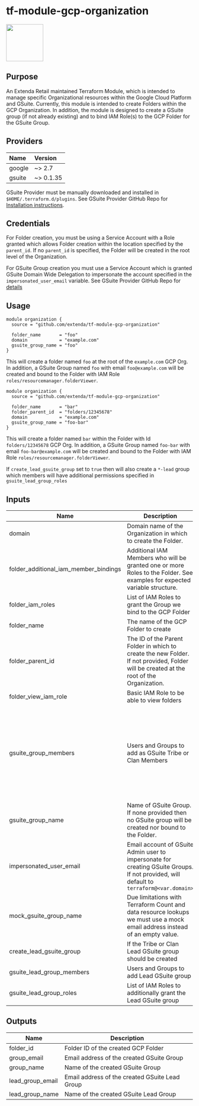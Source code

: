 # tf-module-gcp-organization

<img src="https://cdn.rawgit.com/hashicorp/terraform-website/master/content/source/assets/images/logo-hashicorp.svg" height="100px">

## Purpose

An Extenda Retail maintained Terraform Module, which is intended to manage specific Organizational resources within the Google Cloud Platform and GSuite. Currently, this module is intended to create Folders within the GCP Organization. In addition, the module is designed to create a GSuite group (if not already existing) and to bind IAM Role(s) to the GCP Folder for the GSuite Group.

## Providers

| Name   | Version   |
|:-------|:----------|
| google | ~> 2.7    |
| gsuite | ~> 0.1.35 |

GSuite Provider must be manually downloaded and installed in `$HOME/.terraform.d/plugins`. See GSuite Provider GitHub Repo for [Installation instructions](https://github.com/DeviaVir/terraform-provider-gsuite#installation).

## Credentials

For Folder creation, you must be using a Service Account with a Role granted which allows Folder creation within the location specified by the `parent_id`. If no `parent_id` is specified, the Folder will be created in the root level of the Organization.

For GSuite Group creation you must use a Service Account which is granted GSuite Domain Wide Delegation to impersonate the account specified in the `impersonated_user_email` variable. See GSuite Provider GitHub Repo for [details](https://github.com/DeviaVir/terraform-provider-gsuite#using-a-service-account)

## Usage

```hcl
module organization {
  source = "github.com/extenda/tf-module-gcp-organization"

  folder_name       = "foo"
  domain            = "example.com"
  gsuite_group_name = "foo"
}
```
This will create a folder named `foo` at the root of the `example.com` GCP Org. In addition, a GSuite Group named `foo` with email `foo@example.com` will be created and bound to the Folder with IAM Role `roles/resourcemanager.folderViewer`.

```hcl
module organization {
  source = "github.com/extenda/tf-module-gcp-organization"

  folder_name       = "bar"
  folder_parent_id  = "folders/12345678"
  domain            = "example.com"
  gsuite_group_name = "foo-bar"
}
```
This will create a folder named `bar` within the Folder with Id `folders/12345678` GCP Org. In addition, a GSuite Group named `foo-bar` with email `foo-bar@example.com` will be created and bound to the Folder with IAM Role `roles/resourcemanager.folderViewer`.

If `create_lead_gsuite_group` set to `true` then will also create a `*-lead` group which members will have additional permissions specified in `gsuite_lead_group_roles`

## Inputs

| Name | Description | Type | Default | Required |
|------|-------------|------|---------|:-----:|
| domain | Domain name of the Organization in which to create the Folder. | `string` | n/a | yes |
| folder\_additional\_iam\_member\_bindings | Additional IAM Members who will be granted one or more Roles to the Folder. See examples for expected variable structure. | `map(list(string))` | `{}` | no |
| folder\_iam\_roles | List of IAM Roles to grant the Group we bind to the GCP Folder | `list(string)` | `[]` | no |
| folder\_name | The name of the GCP Folder to create | `string` | n/a | yes |
| folder\_parent\_id | The ID of the Parent Folder in which to create the new Folder. If not provided, Folder will be created at the root of the Organization. | `string` | `""` | no |
| folder\_view\_iam\_role | Basic IAM Role to be able to view folders | `string` | `"roles/resourcemanager.folderViewer"` | no |
| gsuite\_group\_members | Users and Groups to add as GSuite Tribe or Clan Members | <pre>object({<br>    groups = list(object(<br>      {<br>        email = string<br>      }<br>    ))<br>    users = list(object(<br>      {<br>        name  = string<br>        email = string<br>      }<br>    ))<br>  })<br></pre> | <pre>{<br>  "groups": [],<br>  "users": []<br>}<br></pre> | no |
| gsuite\_group\_name | Name of GSuite Group. If none provided then no GSuite group will be created nor bound to the Folder. | `string` | `""` | no |
| impersonated\_user\_email | Email account of GSuite Admin user to impersonate for creating GSuite Groups. If not provided, will default to `terraform@<var.domain>` | `string` | `""` | no |
| mock\_gsuite\_group\_name | Due limitations with Terraform Count and data resource lookups we must use a mock email address instead of an empty value. | `string` | `"placeholder-123"` | no |
| create\_lead\_gsuite\_group | If the Tribe or Clan Lead GSuite group should be created | `string` | `false` | no |
| gsuite\_lead\_group\_members | Users and Groups to add Lead GSuite group | the same as gsuite_group_members | `{ groups = [], users  = [] }` | no |
| gsuite\_lead\_group\_roles | List of IAM Roles to additionally grant the Lead GSuite group | `["roles/secretmanager.admin"]` | no |

## Outputs

| Name | Description |
|------|-------------|
| folder\_id | Folder ID of the created GCP Folder |
| group\_email | Email address of the created GSuite Group |
| group\_name | Name of the created GSuite Group |
| lead\_group\_email | Email address of the created GSuite Lead Group |
| lead\_group\_name | Name of the created GSuite Lead Group |
